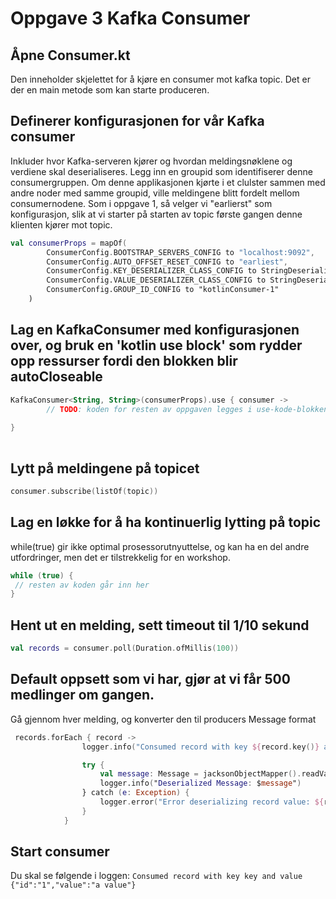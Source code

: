 # Oppgave 3 Kafka Consumer

## Åpne Consumer.kt
Den inneholder skjelettet for å kjøre en consumer mot kafka topic.
Det er der en main metode som kan starte produceren. 

## Definerer konfigurasjonen for vår Kafka consumer
Inkluder hvor Kafka-serveren kjører og hvordan meldingsnøklene og verdiene skal deserialiseres.
Legg inn en groupid som identifiserer denne consumergruppen. Om denne applikasjonen kjørte i et clulster sammen med andre noder med samme groupid, ville meldingene blitt fordelt mellom consumernodene.
Som i oppgave 1, så velger vi "earlierst" som konfigurasjon, slik at vi starter på starten av topic første gangen denne klienten kjører mot topic.
```kotlin
val consumerProps = mapOf(
        ConsumerConfig.BOOTSTRAP_SERVERS_CONFIG to "localhost:9092",
        ConsumerConfig.AUTO_OFFSET_RESET_CONFIG to "earliest",
        ConsumerConfig.KEY_DESERIALIZER_CLASS_CONFIG to StringDeserializer::class.java.name,
        ConsumerConfig.VALUE_DESERIALIZER_CLASS_CONFIG to StringDeserializer::class.java.name, // Note: Changed this from StringSerializer to StringDeserializer
        ConsumerConfig.GROUP_ID_CONFIG to "kotlinConsumer-1"
    )
```

## Lag en KafkaConsumer med konfigurasjonen over, og bruk en 'kotlin use block' som rydder opp ressurser fordi den blokken blir autoCloseable
```kotlin
KafkaConsumer<String, String>(consumerProps).use { consumer -> 
        // TODO: koden for resten av oppgaven legges i use-kode-blokken, for å sikre at den er autocloseable
        
}
        
```

## Lytt på meldingene på topicet
```kotlin
consumer.subscribe(listOf(topic))
```

## Lag en løkke for å ha kontinuerlig lytting på topic
while(true) gir ikke optimal prosessorutnyuttelse, og kan ha en del andre utfordringer, men det er tilstrekkelig for en workshop.
```kotlin
while (true) {
 // resten av koden går inn her
}
```

## Hent ut en melding, sett timeout til 1/10 sekund
```kotlin
val records = consumer.poll(Duration.ofMillis(100))
```

## Default oppsett som vi har, gjør at vi får 500 medlinger om gangen.
Gå gjennom hver melding, og konverter den til producers Message format
```kotlin
 records.forEach { record ->
                logger.info("Consumed record with key ${record.key()} and value ${record.value()}")

                try {
                    val message: Message = jacksonObjectMapper().readValue(record.value(), Message::class.java)
                    logger.info("Deserialized Message: $message")
                } catch (e: Exception) {
                    logger.error("Error deserializing record value: ${record.value()}", e)
                }
            }
```

## Start consumer
Du skal se følgende i loggen:
```Consumed record with key key and value {"id":"1","value":"a value"}```
    

